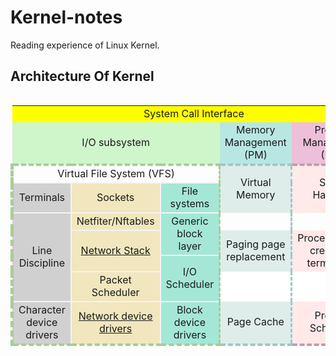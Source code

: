 # Kernel-notes
Reading experience of Linux Kernel.

## Architecture Of Kernel
<table>
<table>
    <tr>
        <td style="border-color:#7C7B7B" align="center" colspan="5" bgcolor="yellow">System Call Interface</td>
    </tr>
    <tr>
        <td style="border-color:#7C7B7B" bgcolor=#CFF6CB align="center" colspan="3" bgcolor=#E1DFDF>I/O subsystem</td>
        <td style="border-color:#7C7B7B" bgcolor=#B8E7E2 align="center" colspan="1" bgcolor=#E1DFDF>Memory Management (PM)</td>
        <td style="border-color:#7C7B7B" bgcolor=#EEBFD8 align="center" colspan="1" bgcolor=#E1DFDF>Process Management (MM)</td>
	</tr>
    <tr>
        <td style="border-top-width:4px; border-top-style:dashed;border-top-color:#A6CD97;
					border-left-width:5px; border-left-style:dashed;border-left-color:#A6CD97;
					border-right-width:3px; border-right-style:dashed;border-right-color:#A6CD97;"
			align="center" colspan="3">Virtual File System (VFS)</td>
        <td style="border-right-width:3px; border-right-style:dashed;border-right-color:#9EC8C4;
					border-top-width:4px; border-top-style:dashed;border-top-color:#9EC8C4;"
			bgcolor=#DEEDEA align="center" rowspan="2">Virtual Memory</td>
        <td style="border-top-width:4px; border-top-style:dashed;border-top-color:#C29CB0;
					border-right-width:3px; border-right-style:dashed;border-right-color:#C29CB0;"
			bgcolor=#FFE9E9 align="center" rowspan="2">Signal Handling</td>
    </tr>
    <tr>
        <td style="border-width:2px; border-style:solid;border-color:#F4F4F4;
					border-left-width:5px; border-left-style:dashed;border-left-color:#A6CD97;"
			bgcolor=#D0D0D0 align="center">Terminals</td>
        <td style="border-width:2px; border-style:solid;border-color:#F4F4F4;"
			bgcolor=#F1E6BD align="center">Sockets</td>
        <td style="border-width:2px; border-style:solid;border-color:#F4F4F4;
					border-right-width:3px; border-right-style:dashed;border-right-color:#A6CD97;"
			bgcolor=#A4E7D7 align="center">File systems</td>
    </tr>
    <tr>
        <td style="border-width:2px; border-style:solid;border-color:#F4F4F4;
					border-left-width:5px; border-left-style:dashed;border-left-color:#A6CD97;;"
			bgcolor=#D0D0D0 align="center"  colspan="1" rowspan="4">Line Discipline</td>
        <td style="border-width:2px; border-style:solid;border-color:#F4F4F4;"
			bgcolor=#F1E6BD align="center"  colspan="1">Netfiter/Nftables</td>
        <td style="border-width:2px; border-style:solid;border-color:#F4F4F4;
					border-right-width:3px; border-right-style:dashed;border-right-color:#A6CD97;;"
			bgcolor=#A4E7D7 align="center"  colspan="1" rowspan="2">Generic block layer</td>
        <td style="border-right-width:3px; border-right-style:dashed; border-right-color:#9EC8C4;" align="center"  colspan="1"></td>
        <td style="border-right-width:3px; border-right-style:dashed; border-right-color:#C29CB0;" align="center" colspan="1"></td>
    </tr>
    <tr>
        <td bgcolor=#F1E6BD align="center"  colspan="1" rowspan="2">
			<a href=https://github.com/FXShu/Kernel-notes/wiki/Linux-Network-Stack>Network Stack</a></td>
        <td style="border-right-width:3px; border-right-style:dashed;border-right-color:#9EC8C4;"
			bgcolor=#DEEDEA align="center"  colspan="1" rowspan="2">Paging page replacement</td>
        <td style="border-right-width:3px; border-right-style:dashed; border-right-color:#C29CB0;"
			bgcolor=#FFE9E9 align="center"  colspan="1" rowspan="2">Process/thread creation & termination</td>
    </tr>
    <tr>
        <td style="border-width:2px; border-style:solid;border-color:#F4F4F4;
					border-right-width:3px; border-right-style:dashed;border-right-color:#A6CD97;;"
			bgcolor=#A4E7D7 align="center" colspan="1" rowspan="2">I/O Scheduler</td>
    </tr>
    <tr>
        <td style="border-width:2px; border-style:solid;border-color:#F4F4F4;"
			bgcolor=#F1E6BD align="center"  colspan="1" rowspan="1">Packet Scheduler</td>
        <td style="border-right-width:3px; border-right-style:dashed;border-right-color:#9EC8C4;"
			bgcolor="white" align="center"  colspan="1" rowspan="1"></td>
        <td style="border-right-width:3px; border-right-style:dashed; border-right-color:#C29CB0;"
			bgcolor="white" align="center"  colspan="1" rowspan="1"></td>
    </tr>
    <tr>
        <td style="border-left-width:5px; border-left-style:dashed;border-left-color:#A6CD97;;
					border-bottom-width:4px; border-bottom-style:dashed;border-bottom-color:#A6CD97;"
			bgcolor=#D0D0D0 align="center"  colspan="1">Character device drivers</td>
        <td style="border-width:2px; border-style:solid;border-color:#F4F4F4;
					border-bottom-width:4px; border-bottom-style:dashed;border-bottom-color:#A6CD97;"
			bgcolor=#F1E6BD align="center"  colspan="1">
			<a href=https://github.com/FXShu/Kernel-notes/wiki/MTK-Wi-Fi-Driver>Network device drivers</a></td>
        <td style="border-bottom-width:4px; border-bottom-style:dashed;border-bottom-color:#A6CD97;;
					border-right-width:3px; border-right-style:dashed;border-right-color:#A6CD97;"
			bgcolor=#A4E7D7 align="center"  colspan="1">Block device drivers</td>
        <td style="border-right-width:3px; border-right-style:dashed;border-right-color:#91CED4;
					border-bottom-width:4px; border-bottom-style:dashed;border-bottom-color:#9EC8C4;"
			bgcolor=#DEEDEA align="center"  colspan="1">Page Cache</td>
        <td style="border-right-width:3px; border-right-style:dashed; border-right-color:#C29CB0;
					border-bottom-width:4px; border-bottom-style:dashed; border-bottom-color:#C29CB0;""
			bgcolor=#FFE9E9 align="center"  colspan="1">Process Scheduler</td>
    </tr>


</table>
